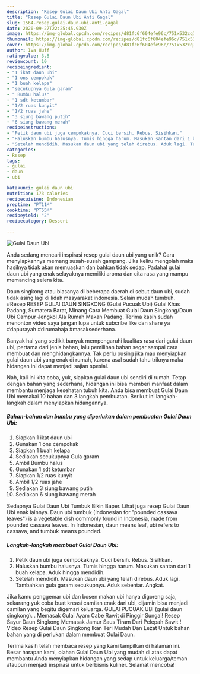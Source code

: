 ```yaml
---
description: "Resep Gulai Daun Ubi Anti Gagal"
title: "Resep Gulai Daun Ubi Anti Gagal"
slug: 1564-resep-gulai-daun-ubi-anti-gagal
date: 2020-09-27T22:25:45.930Z
image: https://img-global.cpcdn.com/recipes/d81fc6f604efe96c/751x532cq70/gulai-daun-ubi-foto-resep-utama.jpg
thumbnail: https://img-global.cpcdn.com/recipes/d81fc6f604efe96c/751x532cq70/gulai-daun-ubi-foto-resep-utama.jpg
cover: https://img-global.cpcdn.com/recipes/d81fc6f604efe96c/751x532cq70/gulai-daun-ubi-foto-resep-utama.jpg
author: Iva Huff
ratingvalue: 3.8
reviewcount: 10
recipeingredient:
- "1 ikat daun ubi"
- "1 ons cempokak"
- "1 buah kelapa"
- "secukupnya Gula garam"
- " Bumbu halus"
- "1 sdt ketumbar"
- "1/2 ruas kunyit"
- "1/2 ruas jahe"
- "3 siung bawang putih"
- "6 siung bawang merah"
recipeinstructions:
- "Petik daun ubi juga cempokaknya. Cuci bersih. Rebus. Sisihkan."
- "Haluskan bumbu halusnya. Tumis hingga harum. Masukan santan dari 1 buah kelapa. Aduk hingga mendidih."
- "Setelah mendidih. Masukan daun ubi yang telah direbus. Aduk lagi. Tambahkan gula garam secukupnya. Aduk sebentar. Angkat."
categories:
- Resep
tags:
- gulai
- daun
- ubi

katakunci: gulai daun ubi 
nutrition: 173 calories
recipecuisine: Indonesian
preptime: "PT11M"
cooktime: "PT55M"
recipeyield: "2"
recipecategory: Dessert

---
```



![Gulai Daun Ubi](https://img-global.cpcdn.com/recipes/d81fc6f604efe96c/751x532cq70/gulai-daun-ubi-foto-resep-utama.jpg)

Anda sedang mencari inspirasi resep gulai daun ubi yang unik? Cara menyiapkannya memang susah-susah gampang. Jika keliru mengolah maka hasilnya tidak akan memuaskan dan bahkan tidak sedap. Padahal gulai daun ubi yang enak selayaknya memiliki aroma dan cita rasa yang mampu memancing selera kita.

Daun singkong atau biasanya di beberapa daerah di sebut daun ubi, sudah tidak asing lagi di lidah masyarakat indonesia. Selain mudah tumbuh. #Resep RESEP GULAI DAUN SINGKONG (Gulai Pucuak Ubi) Gulai Khas Padang, Sumatera Barat, Minang Cara Membuat Gulai Daun Singkong/Daun Ubi Campur Jengkol Ala Rumah Makan Padang. Terima kasih sudah menonton video saya jangan lupa untuk subcribe like dan share ya #dapurayah #dirumahaja #masaksederhana.

Banyak hal yang sedikit banyak mempengaruhi kualitas rasa dari gulai daun ubi, pertama dari jenis bahan, lalu pemilihan bahan segar sampai cara membuat dan menghidangkannya. Tak perlu pusing jika mau menyiapkan gulai daun ubi yang enak di rumah, karena asal sudah tahu triknya maka hidangan ini dapat menjadi sajian spesial.


Nah, kali ini kita coba, yuk, siapkan gulai daun ubi sendiri di rumah. Tetap dengan bahan yang sederhana, hidangan ini bisa memberi manfaat dalam membantu menjaga kesehatan tubuh kita. Anda bisa membuat Gulai Daun Ubi memakai 10 bahan dan 3 langkah pembuatan. Berikut ini langkah-langkah dalam menyiapkan hidangannya.

<!--inarticleads1-->

##### Bahan-bahan dan bumbu yang diperlukan dalam pembuatan Gulai Daun Ubi:

1. Siapkan 1 ikat daun ubi
1. Gunakan 1 ons cempokak
1. Siapkan 1 buah kelapa
1. Sediakan secukupnya Gula garam
1. Ambil  Bumbu halus
1. Gunakan 1 sdt ketumbar
1. Siapkan 1/2 ruas kunyit
1. Ambil 1/2 ruas jahe
1. Sediakan 3 siung bawang putih
1. Sediakan 6 siung bawang merah


Sedapnya Gulai Daun Ubi Tumbuk Bikin Baper. Lihat juga resep Gulai Daun Ubi enak lainnya. Daun ubi tumbuk (Indonesian for &#34;pounded cassava leaves&#34;) is a vegetable dish commonly found in Indonesia, made from pounded cassava leaves. In Indonesian, daun means leaf, ubi refers to cassava, and tumbuk means pounded. 

<!--inarticleads2-->

##### Langkah-langkah membuat Gulai Daun Ubi:

1. Petik daun ubi juga cempokaknya. Cuci bersih. Rebus. Sisihkan.
1. Haluskan bumbu halusnya. Tumis hingga harum. Masukan santan dari 1 buah kelapa. Aduk hingga mendidih.
1. Setelah mendidih. Masukan daun ubi yang telah direbus. Aduk lagi. Tambahkan gula garam secukupnya. Aduk sebentar. Angkat.


Jika kamu penggemar ubi dan bosen makan ubi hanya digoreng saja, sekarang yuk coba buat kreasi camilan enak dari ubi, dijamin bisa menjadi camilan yang begitu digemari keluarga. GULAI PUCUAK UBI (gulai daun singkong). . Memasak Gulai Ayam Cabe Rawit di Pinggir Sungai! Resep Sayur Daun Singkong Memasak Jamur Saus Tiram Dari Pelepah Sawit ! Video Resep Gulai Daun Singkong Ikan Teri Mudah Dan Lezat Untuk bahan bahan yang di perlukan dalam membuat Gulai Daun. 

Terima kasih telah membaca resep yang kami tampilkan di halaman ini. Besar harapan kami, olahan Gulai Daun Ubi yang mudah di atas dapat membantu Anda menyiapkan hidangan yang sedap untuk keluarga/teman ataupun menjadi inspirasi untuk berbisnis kuliner. Selamat mencoba!
